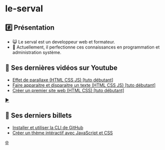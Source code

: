 # le-serval

## #️⃣ Présentation

- 😺 Le serval est un developpeur web et formateur.
- 📌 Actuellement, il perfectionne ces connaissances en programmation et administration système.

## 🎦 Ses dernières vidéos sur Youtube

<!-- YOUTUBE:START -->
- [Effet de parallaxe &lpar;HTML CSS JS&rpar; [tuto débutant]](https://www.youtube.com/watch?v=IR50hGqkZhA)
- [Faire apparaitre et disparaitre un texte &lpar;HTML CSS JS&rpar; [tuto débutant]](https://www.youtube.com/watch?v=w95sFmNZkEA)
- [Créer un premier site web &lpar;HTML CSS&rpar; [tuto débutant]](https://www.youtube.com/watch?v=fPizzKwahr4)
<!-- YOUTUBE:END -->

[▶️](https://www.youtube.com/@le-wiki-du-serval)

## 📝 Ses derniers billets

<!-- BLOG-POST-LIST:START -->
- [Installer et utiliser la CLI de GitHub](https://wiki.serval-informatique.fr/blog/github-cli)
- [Créer un thème intéractif avec JavaScript et CSS](https://wiki.serval-informatique.fr/blog/mode-sombre-css-js)
<!-- BLOG-POST-LIST:END -->

[🌐](https://wiki.serval-informatique.fr/)
